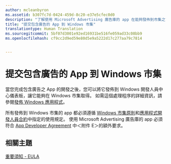 ```yaml
---
author: mcleanbyron
ms.assetid: b307fc7d-0424-459d-8c20-e37e5cfec0d0
description: "了解使用 Microsoft Advertising 廣告庫的 app 在能夠發佈到市集之前必須達到的要求。"
title: "提交包含廣告的 App 到 Windows 市集"
translationtype: Human Translation
ms.sourcegitcommit: 5bf07d3001e92ed16931be516fe059ad33c08bb9
ms.openlocfilehash: cf9cc2d9ed59e80d5e9a5222d17c277aa79c7814


---
```


# 提交包含廣告的 App 到 Windows 市集




當您完成包含廣告之 App 的開發之後，您可以將它發佈到 Windows 開發人員中心儀表板，讓它能夠在 Windows 市集取得。 如需這個處理程序的詳細資訊，請參閱[發佈 Windows 應用程式](https://developer.microsoft.com/windows/publish)。

所有發佈到 Windows 市集的 app 都必須遵循 [Windows 市集原則](https://msdn.microsoft.com/library/windows/apps/dn764944.aspx)和[應用程式開發人員合約](https://msdn.microsoft.com/library/windows/apps/hh694058.aspx)中指定的使用規定。 使用 Microsoft Advertising 廣告庫的 app 必須符合 [App Developer Agreement](https://msdn.microsoft.com/library/windows/apps/hh694058.aspx) 中＜附件 E＞的額外要求。

## 相關主題


[重要須知 - EULA](important-notice-eula.md)

 

 



<!--HONumber=Aug16_HO3-->


